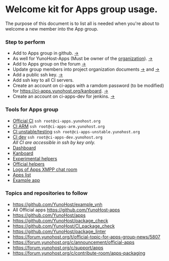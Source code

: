 # Welcome kit for Apps group usage.

The purpose of this document is to list all is needed when you're about to welcome a new member into the App group.

### Step to perform

- Add to Apps group in github. [->](https://github.com/orgs/YunoHost/teams/apps/members)
- As well for YunoHost-Apps (Must be owner of the [organization](https://github.com/orgs/YunoHost-Apps/people)). [->](https://github.com/orgs/YunoHost-Apps/teams/apps-group/members)
- Add to Apps group on the forum [->](https://forum.yunohost.org/groups/Apps)
- Update group members into project organization documents [->](https://github.com/YunoHost/project-organization/blob/master/yunohost_project_organization.md#composition-of-groups) and [->](https://github.com/YunoHost/project-organization/blob/master/yunohost_project_organization_fr.md#composition-des-groupes)
- Add a public ssh key. [->](https://github.com/YunoHost/project-organization/blob/master/ynh-ssh-keys.md)
- Add ssh key to all CI servers.
- Create an account on ci-apps with a ramdom password (to be modified) for https://ci-apps.yunohost.org/kanboard. [->](https://ci-apps.yunohost.org/yunohost/admin/)
- Create an account on ci-apps-dev for jenkins. [->](https://ci-apps-dev.yunohost.org/yunohost/admin)

### Tools for Apps group

- [Official CI](https://ci-apps.yunohost.org) `ssh root@ci-apps.yunohost.org`
- [CI ARM](https://ci-apps-arm.yunohost.org) `ssh root@ci-apps-arm.yunohost.org`
- [CI unstable/testing](https://ci-apps-unstable.yunohost.org) `ssh root@ci-apps-unstable.yunohost.org`
- [CI dev](https://ci-apps-dev.yunohost.org) `ssh root@ci-apps-dev.yunohost.org`  
*All CI are accessible in ssh by key only.*
- [Dashboard](https://dash.yunohost.org/)
- [Kanboard](https://ci-apps.yunohost.org/kanboard)
- [Experimental helpers](https://github.com/YunoHost-Apps/Experimental_helpers)
- [Official helpers](https://yunohost.org/#/packaging_apps_helpers_en)
- [Logs of Apps XMPP chat room](https://im.yunohost.org/logs/apps)
- [Apps list](https://yunohost.org/#/apps)
- [Example app](https://github.com/YunoHost/example_ynh)

### Topics and repositories to follow

- https://github.com/YunoHost/example_ynh
- All Official apps https://github.com/YunoHost-apps
- https://github.com/YunoHost/apps
- https://github.com/YunoHost/package_check
- https://github.com/YunoHost/CI_package_check
- https://github.com/YunoHost/package_linter
- https://forum.yunohost.org/t/official-topic-for-apps-group-news/5807
- https://forum.yunohost.org/c/announcement/official-apps
- https://forum.yunohost.org/c/support/apps
- https://forum.yunohost.org/c/contribute-room/apps-packaging
